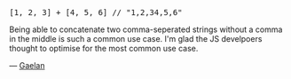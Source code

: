<pre lang="javascript">
[1, 2, 3] + [4, 5, 6] // "1,2,34,5,6"
</pre>

Being able to concatenate two comma-seperated strings without a comma in the middle is such a common use case. I'm glad the JS develpoers thought to optimise for the most common use case.

— [Gaelan][me]

[me]: https://github.com/Gaelan
